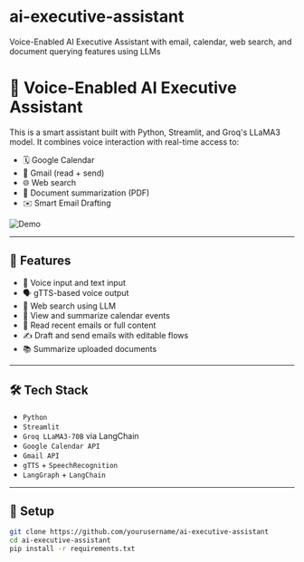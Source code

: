 # ai-executive-assistant
Voice-Enabled AI Executive Assistant with email, calendar, web search, and document querying features using LLMs
# 🤖 Voice-Enabled AI Executive Assistant

This is a smart assistant built with Python, Streamlit, and Groq's LLaMA3 model. It combines voice interaction with real-time access to:
- 🗓️ Google Calendar
- 📩 Gmail (read + send)
- 🌐 Web search
- 📄 Document summarization (PDF)
- ✉️ Smart Email Drafting

![Demo](assets/demo.gif)

---

## 🚀 Features

- 🎤 Voice input and text input
- 🗣️ gTTS-based voice output
- 🔎 Web search using LLM
- 📅 View and summarize calendar events
- 📧 Read recent emails or full content
- ✍️ Draft and send emails with editable flows
- 📚 Summarize uploaded documents

---

## 🛠️ Tech Stack

- `Python`
- `Streamlit`
- `Groq LLaMA3-70B` via LangChain
- `Google Calendar API`
- `Gmail API`
- `gTTS` + `SpeechRecognition`
- `LangGraph` + `LangChain`

---

## 🔧 Setup

```bash
git clone https://github.com/yourusername/ai-executive-assistant
cd ai-executive-assistant
pip install -r requirements.txt
